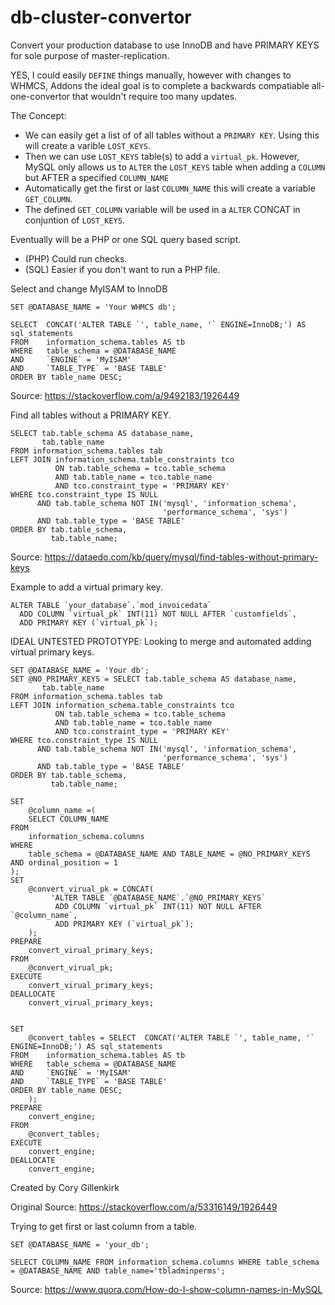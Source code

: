 # db-cluster-convertor
Convert your production database to use InnoDB and have PRIMARY KEYS for sole purpose of master-replication.

YES, I could easily `DEFINE` things manually, however with changes to WHMCS, Addons the ideal goal is to complete a backwards compatiable all-one-convertor that wouldn't require too many updates.


The Concept:
- We can easily get a list of of all tables without a `PRIMARY KEY`. Using this will create a varible `LOST_KEYS`.
- Then we can use `LOST_KEYS` table(s) to add a `virtual_pk`. However, MySQL only allows us to `ALTER` the `LOST_KEYS` table when adding a `COLUMN` but AFTER a specified `COLUMN_NAME`
- Automatically get the first or last `COLUMN_NAME` this will create a variable `GET_COLUMN`.
- The defined `GET_COLUMN` variable will be used in a `ALTER` CONCAT in conjuntion of `LOST_KEYS`.

Eventually will be a PHP or one SQL query based script.
- (PHP) Could run checks.
- (SQL) Easier if you don't want to run a PHP file.

Select and change MyISAM to InnoDB
```
SET @DATABASE_NAME = 'Your WHMCS db';

SELECT  CONCAT('ALTER TABLE `', table_name, '` ENGINE=InnoDB;') AS sql_statements
FROM    information_schema.tables AS tb
WHERE   table_schema = @DATABASE_NAME
AND     `ENGINE` = 'MyISAM'
AND     `TABLE_TYPE` = 'BASE TABLE'
ORDER BY table_name DESC;
```
Source: https://stackoverflow.com/a/9492183/1926449


Find all tables without a PRIMARY KEY.
```
SELECT tab.table_schema AS database_name,
       tab.table_name
FROM information_schema.tables tab
LEFT JOIN information_schema.table_constraints tco
          ON tab.table_schema = tco.table_schema
          AND tab.table_name = tco.table_name
          AND tco.constraint_type = 'PRIMARY KEY'
WHERE tco.constraint_type IS NULL
      AND tab.table_schema NOT IN('mysql', 'information_schema', 
                                  'performance_schema', 'sys')
      AND tab.table_type = 'BASE TABLE'
ORDER BY tab.table_schema,
         tab.table_name;
```
Source: https://dataedo.com/kb/query/mysql/find-tables-without-primary-keys


Example to add a virtual primary key.
```
ALTER TABLE `your_database`.`mod_invoicedata`   
  ADD COLUMN `virtual_pk` INT(11) NOT NULL AFTER `customfields`, 
  ADD PRIMARY KEY (`virtual_pk`);
```


IDEAL UNTESTED PROTOTYPE: Looking to merge and automated adding virtual primary keys.
```
SET @DATABASE_NAME = 'Your db';
SET @NO_PRIMARY_KEYS = SELECT tab.table_schema AS database_name,
       tab.table_name
FROM information_schema.tables tab
LEFT JOIN information_schema.table_constraints tco
          ON tab.table_schema = tco.table_schema
          AND tab.table_name = tco.table_name
          AND tco.constraint_type = 'PRIMARY KEY'
WHERE tco.constraint_type IS NULL
      AND tab.table_schema NOT IN('mysql', 'information_schema', 
                                  'performance_schema', 'sys')
      AND tab.table_type = 'BASE TABLE'
ORDER BY tab.table_schema,
         tab.table_name;
         
SET
    @column_name =(
    SELECT COLUMN_NAME
FROM
    information_schema.columns
WHERE
    table_schema = @DATABASE_NAME AND TABLE_NAME = @NO_PRIMARY_KEYS AND ordinal_position = 1
);
SET
    @convert_virual_pk = CONCAT(
         'ALTER TABLE `@DATABASE_NAME`.`@NO_PRIMARY_KEYS`
          ADD COLUMN `virtual_pk` INT(11) NOT NULL AFTER `@column_name`, 
          ADD PRIMARY KEY (`virtual_pk`);
    );
PREPARE
    convert_virual_primary_keys;
FROM
    @convert_virual_pk;
EXECUTE
    convert_virual_primary_keys;
DEALLOCATE
    convert_virual_primary_keys;


SET
    @convert_tables = SELECT  CONCAT('ALTER TABLE `', table_name, '` ENGINE=InnoDB;') AS sql_statements
FROM    information_schema.tables AS tb
WHERE   table_schema = @DATABASE_NAME
AND     `ENGINE` = 'MyISAM'
AND     `TABLE_TYPE` = 'BASE TABLE'
ORDER BY table_name DESC;
    );
PREPARE
    convert_engine;
FROM
    @convert_tables;
EXECUTE
    convert_engine;
DEALLOCATE
    convert_engine;
```
Created by Cory Gillenkirk



Original Source: https://stackoverflow.com/a/53316149/1926449


Trying to get first or last column from a table.
```
SET @DATABASE_NAME = 'your_db';

SELECT COLUMN_NAME FROM information_schema.columns WHERE table_schema = @DATABASE_NAME AND table_name='tbladminperms';
```
Source: https://www.quora.com/How-do-I-show-column-names-in-MySQL
